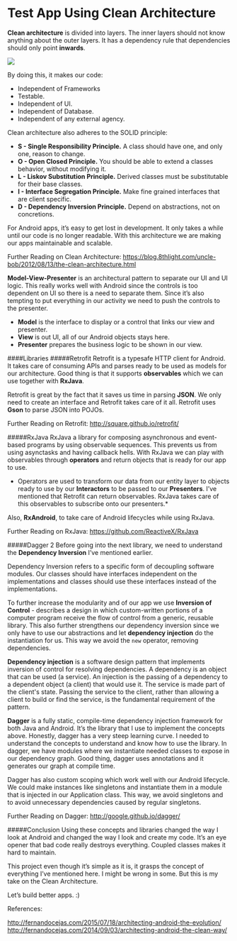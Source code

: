 # Test App Using Clean Architecture

**Clean architecture** is divided into layers. The inner layers should not know anything about the outer layers. It has a dependency rule that dependencies should only point **inwards**.

<img src="https://blog.8thlight.com/assets/posts/2012-08-13-the-clean-architecture/CleanArchitecture-81565aba46f035911a5018e77a0f2d4e.jpg" />

By doing this, it makes our code:
* Independent of Frameworks
* Testable.
* Independent of UI.
* Independent of Database.
* Independent of any external agency.

Clean architecture also adheres to the SOLID principle:
* **S - Single Responsibility Principle.** A class should have one, and only one, reason to change.
* **O - Open Closed Principle.** You should be able to extend a classes behavior, without modifying it. 
* **L - Liskov Substitution Principle.** Derived classes must be substitutable for their base classes.
* **I - Interface Segregation Principle.** Make fine grained interfaces that are client specific.
* **D - Dependency Inversion Principle.** Depend on abstractions, not on concretions.

For Android apps, it’s easy to get lost in development. It only takes a while until our code is no longer readable. With this architecture we are making our apps maintainable and scalable.

Further Reading on Clean Architecture:
https://blog.8thlight.com/uncle-bob/2012/08/13/the-clean-architecture.html

**Model-View-Presenter** is an architectural pattern to separate our UI and UI logic. This really works well with Android since the controls is too dependent on UI so there is a need to separate them. Since it’s also tempting to put everything in our activity we need to push the controls to the presenter.

* **Model** is the interface to display or a control that links our view and presenter.
* **View** is out UI, all of our Android objects stays here.
* **Presenter** prepares the business logic to be shown in our view.

####Libraries
#####Retrofit
Retrofit is a typesafe HTTP client for Android. It takes care of consuming APIs and parses ready to be used as models for our architecture. Good thing is that it supports **observables** which we can use together with **RxJava**.

Retrofit is great by the fact that it saves us time in parsing **JSON**. We only need to create an interface and Retrofit takes care of it all. Retrofit uses **Gson** to parse JSON into POJOs.

Further Reading on Retrofit:
http://square.github.io/retrofit/

#####RxJava
RxJava  a library for composing asynchronous and event-based programs by using observable sequences. This prevents us from using asynctasks and having callback hells. With RxJava we can play with observables through **operators** and return objects that is ready for our app to use. 

* Operators are used to transform our data from our entity layer to objects ready to use by our **Interactors** to be passed to our **Presenters**. I’ve mentioned that Retrofit can return observables. RxJava takes care of this observables to subscribe onto our presenters.*

Also, **RxAndroid**, to take care of Android lifecycles while using RxJava.

Further Reading on RxJava:
https://github.com/ReactiveX/RxJava

#####Dagger 2
Before going into the next library, we need to understand the **Dependency Inversion** I’ve mentioned earlier.

Dependency Inversion refers to a specific form of decoupling software modules. Our classes should have interfaces independent on the implementations and classes should use these interfaces instead of the implementations.

To further increase the modularity and of our app we use **Inversion of Control** - describes a design in which custom-written portions of a computer program receive the flow of control from a generic, reusable library. This also further strengthens our dependency inversion since we only have to use our abstractions and let **dependency injection** do the instantiation for us. This way we avoid the `new` operator, removing dependencies.

**Dependency injection** is a software design pattern that implements inversion of control for resolving dependencies. A dependency is an object that can be used (a service). An injection is the passing of a dependency to a dependent object (a client) that would use it. The service is made part of the client's state. Passing the service to the client, rather than allowing a client to build or find the service, is the fundamental requirement of the pattern.

**Dagger** is a fully static, compile-time dependency injection framework for both Java and Android. It’s the library that I use to implement the concepts above. Honestly, dagger has a very steep learning curve. I needed to understand the concepts to understand and know how to use the library. In dagger, we have modules where we instantiate needed classes to expose in our dependency graph. Good thing, dagger uses annotations and it generates our graph at compile time.

Dagger has also custom scoping which work well with our Android lifecycle. We could make instances like singletons and instantiate them in a module that is injected in our Application class. This way, we avoid singletons and to avoid unnecessary dependencies caused by regular singletons.

Further Reading on Dagger:
http://google.github.io/dagger/

#####Conclusion
Using these concepts and libraries changed the way I look at Android and changed the way I look and create my code. It’s an eye opener that bad code really destroys everything. Coupled classes makes it hard to maintain.

This project even though it’s simple as it is, it grasps the concept of everything I’ve mentioned here. I might be wrong in some. But this is my take on the Clean Architecture.

Let’s build better apps. :)

References:

http://fernandocejas.com/2015/07/18/architecting-android-the-evolution/
http://fernandocejas.com/2014/09/03/architecting-android-the-clean-way/
